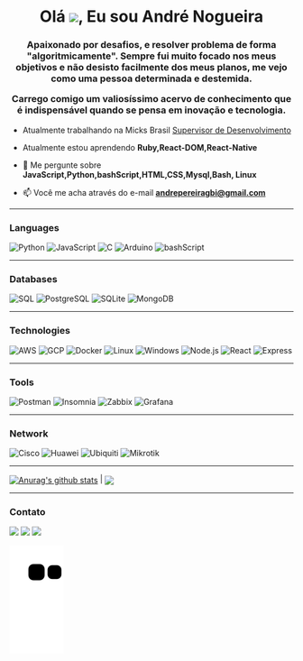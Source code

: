 <h1 align="center">Olá <a href="https://github.com/andrenogueiragbi"><img src="https://media.giphy.com/media/hvRJCLFzcasrR4ia7z/giphy.gif" width="5%"></a>, Eu sou André Nogueira</h1>




<h3 align="center">Apaixonado por desafios, e resolver problema de forma "algoritmicamente". Sempre fui muito focado nos meus objetivos e não desisto facilmente dos meus planos, me vejo como uma pessoa determinada e destemida.

Carrego comigo um valiosíssimo acervo de conhecimento que é indispensável quando se pensa em inovação e tecnologia.</h3>

- Atualmente trabalhando na Micks Brasil [Supervisor de Desenvolvimento](https://micks.com.br/)

- Atualmente estou aprendendo **Ruby,React-DOM,React-Native**

- 💬 Me pergunte sobre **JavaScript,Python,bashScript,HTML,CSS,Mysql,Bash, Linux**

- 📫 Você me acha através do e-mail **andrepereiragbi@gmail.com**

---

### Languages

![Python](https://img.shields.io/badge/-Python-000?&logo=Python)
![JavaScript](https://img.shields.io/badge/-JavaScript-000?&logo=JavaScript)
![C](https://img.shields.io/badge/-C-000?&logo=C)
![Arduino](https://img.shields.io/badge/-Arduino-000?&logo=Arduino)
![bashScript](https://img.shields.io/badge/-bashScript-000?&logo=bashScript)

---

### Databases

![SQL](https://img.shields.io/badge/-SQL-000?&logo=MySQL)
![PostgreSQL](https://img.shields.io/badge/-PostgreSQL-000?&logo=PostgreSQL)
![SQLite](https://img.shields.io/badge/-SQLite-000?&logo=SQLite)
![MongoDB](https://img.shields.io/badge/-MongoDB-000?&logo=MongoDB)

---

### Technologies

![AWS](https://img.shields.io/badge/-AWS-000?&logo=Amazon-AWS&logoColor=F90)
![GCP](https://img.shields.io/badge/-google-000?&logo=Google)
![Docker](https://img.shields.io/badge/-Docker-000?&logo=Docker)
![Linux](https://img.shields.io/badge/-Linux-000?&logo=Linux)
![Windows](https://img.shields.io/badge/-Windows%20server-000?&logo=Windows)
![Node.js](https://img.shields.io/badge/-Node.js-000?&logo=node.js)
![React](https://img.shields.io/badge/-React-000?&logo=React)
![Express](https://img.shields.io/badge/-Express-000?&logo=Express)

---

### Tools

![Postman](https://img.shields.io/badge/-Postman-000?&logo=Postman)
![Insomnia](https://img.shields.io/badge/-Insomnia-000?&logo=Insomnia)
![Zabbix](https://img.shields.io/badge/-Zabbix-000?&logo=Zabbix)
![Grafana](https://img.shields.io/badge/-Grafana-000?&logo=Grafana)

---

### Network 
![Cisco](https://img.shields.io/badge/-Cisco-000?&logo=Cisco)
![Huawei](https://img.shields.io/badge/-Huawei-000?&logo=Huawei)
![Ubiquiti](https://img.shields.io/badge/-Ubiquiti-000?&logo=Ubiquiti)
![Mikrotik](https://img.shields.io/badge/-Mikrotik-000?&logo=Mikrotik)

---


<a href="https://github.com/andrenogueiragbi/andrenogueiragbi"><img align="center" src="https://github-readme-stats.vercel.app/api?username=andrenogueiragbi&theme=dark&show_icons=true" alt="Anurag's github stats" /></a> | <a href="https://github.com/andrenogueiragbi/andrenogueiragbi"><img align="center" src="https://github-readme-stats.vercel.app/api/top-langs/?username=andrenogueiragbi&layout=compact&theme=dark&show_icons=true" /></a> 

---
### Contato

<div>
  <a href="https://www.linkedin.com/in/andr%C3%A9-pereira-nogueira-607307219/" target="_blank"><img src="https://img.shields.io/badge/-LinkedIn-%230077B5?style=for-the-badge&logo=linkedin&logoColor=white" target="_blank"></a> 
  <a href = "mailto:andrepereiragbi@fmail.com"><img src="https://img.shields.io/badge/-Gmail-%23333?style=for-the-badge&logo=gmail&logoColor=white" target="_blank"></a>
  <a href="https://www.instagram.com/andrepereiragbi/" target="_blank"><img src="https://img.shields.io/badge/-Instagram-%23E4405F?style=for-the-badge&logo=instagram&logoColor=white" target="_blank"></a> 
</div>

![Snake animation](https://github.com/andrenogueiragbi/andrenogueiragbi/blob/output/github-contribution-grid-snake.svg)




